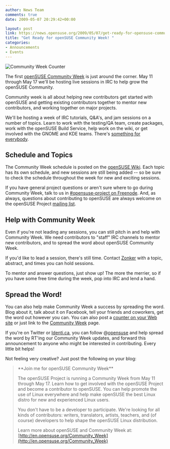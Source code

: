 ```yaml
---
author: News Team
comments: true
date: 2009-05-07 20:29:42+00:00

layout: post
link: https://news.opensuse.org/2009/05/07/get-ready-for-opensuse-community-week/
title: "Get Ready for openSUSE Community Week! "
categories:
- Announcements
- Events
---
```

![Community Week Counter](http://counter.opensuse.org/communityweek/small)

The first [openSUSE Community Week](http://en.opensuse.org/Community_Week) is just around the corner. May 11 through May 17 we'll be hosting live sessions in IRC to help grow the openSUSE Community.

Community week is all about helping new contributors get started with openSUSE and getting existing contributors together to mentor new contributors, and working together on major projects.

We'll be hosting a week of IRC tutorials, Q&A's, and jam sessions on a number of topics. Learn to work with the testing/QA team, create packages, work with the openSUSE Build Service, help work on the wiki, or get involved with the GNOME and KDE teams. There's [something for everybody](http://en.opensuse.org/Community_Week#Topics).


## Schedule and Topics


The Community Week schedule is posted on the [openSUSE Wiki](http://en.opensuse.org/Community_Week#Schedule). Each topic has its own schedule, and new sessions are still being added -- so be sure to check the schedule throughout the week for new and exciting sessions.

If you have general project questions or aren't sure where to go during Community Week, talk to us in [#opensuse-project on Freenode](irc://irc.freenode.net/opensuse-project). And, as always, questions about contributing to openSUSE are always welcome on the openSUSE Project [mailing list](http://lists.opensuse.org/).


## Help with Community Week


Even if you're not leading any sessions, you can still pitch in and help with Community Week. We need contributors to "staff" IRC channels to mentor new contributors, and to spread the word about openSUSE Community Week.

If you'd like to lead a session, there's still time. Contact [Zonker](mailto:zonker@opensuse.org) with a topic, abstract, and times you can hold sessions.

To mentor and answer questions, just show up! The more the merrier, so if you have some free time during the week, pop into IRC and lend a hand.


## Spread the Word!


You can also help make Community Week a success by spreading the word. Blog about it, talk about it on Facebook, tell your friends and coworkers, get the word out however you can. You can also post a [counter on your Web site](http://dev-loki.blogspot.com/2009/04/opensuse-community-week-countdown.html) or just link to the [Community Week](http://en.opensuse.org/Community_Week) page.

If you're on Twitter or [Identi.ca](http://identi.ca/opensuse), you can follow @[opensuse](http://twitter.com/opensuse) and help spread the word by RT'ing our Community Week updates, and forward this announcement to anyone who might be interested in contributing. Every little bit helps!

Not feeling very creative? Just post the following on your blog:


<blockquote>**Join me for openSUSE Community Week**

The openSUSE Project is running a Community Week from May 11 through May 17. Learn how to get involved with the openSUSE Project and become a contributor to openSUSE. You can help promote the use of Linux everywhere and help make openSUSE the best Linux distro for new and experienced Linux users.

You don't have to be a developer to participate. We're looking for all kinds of contributors: writers, translators, artists, teachers, and (of course) developers to help shape the openSUSE Linux distribution.

Learn more about openSUSE and Community Week at:
[http://en.opensuse.org/Community_Week](http://en.opensuse.org/Community_Week)</blockquote>

		
